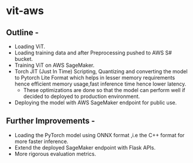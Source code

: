 # vit-aws

## Outline - 
- Loading ViT.
- Loading training data and after Preprocessing pushed to AWS S# bucket.
- Training ViT on AWS SageMaker.
- Torch JIT (Just In Time) Scripting, Quantizing and converting the model to Pytorch Lite Format which helps in lesser memory requirements hence efficient memory usage,fast inference time hence lower latency.
    - These optimizations are done so that the model can perform well if decided to deployed to production environment.
- Deploying the model with AWS SageMaker endpoint for public use.


## Further Improvements - 
- Loading the PyTorch model using  ONNX format ,i.e the C++ format for more faster inference.
- Extend the deployed SageMaker endpoint with Flask APIs.
- More rigorous evaluation metrics.